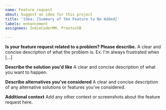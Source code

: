 ```yaml
---
name: Feature request
about: Suggest an idea for this project
title: 'Idea: [Summary of the Feature to Be Added]'
labels: enhancement
assignees: IndieCoderMM, PrantoshB

---
```


**Is your feature request related to a problem? Please describe.**
A clear and concise description of what the problem is. Ex. I'm always frustrated when [...]

**Describe the solution you'd like**
A clear and concise description of what you want to happen.

**Describe alternatives you've considered**
A clear and concise description of any alternative solutions or features you've considered.

**Additional context**
Add any other context or screenshots about the feature request here.
